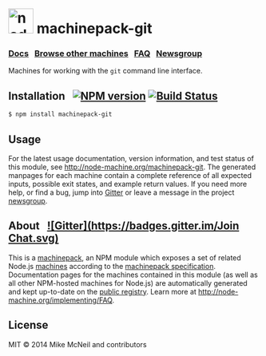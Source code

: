 <h1>
  <a href="http://node-machine.org" title="Node-Machine public registry"><img alt="node-machine logo" title="Node-Machine Project" src="http://node-machine.org/images/machine-anthropomorph-for-white-bg.png" width="50" /></a>
  machinepack-git
</h1>

### [Docs](http://node-machine.org/machinepack-git) &nbsp; [Browse other machines](http://node-machine.org/machinepacks) &nbsp;  [FAQ](http://node-machine.org/implementing/FAQ)  &nbsp;  [Newsgroup](https://groups.google.com/forum/?hl=en#!forum/node-machine)

Machines for working with the `git` command line interface.


## Installation &nbsp; [![NPM version](https://badge.fury.io/js/machinepack-git.svg)](http://badge.fury.io/js/machinepack-git) [![Build Status](https://travis-ci.org/mikermcneil/machinepack-git.png?branch=master)](https://travis-ci.org/mikermcneil/machinepack-git)

```sh
$ npm install machinepack-git
```

## Usage

For the latest usage documentation, version information, and test status of this module, see <a href="http://node-machine.org/machinepack-git" title="Machines for working with the `git` command line interface. (for node.js)">http://node-machine.org/machinepack-git</a>.  The generated manpages for each machine contain a complete reference of all expected inputs, possible exit states, and example return values.  If you need more help, or find a bug, jump into [Gitter](https://gitter.im/node-machine/general) or leave a message in the project [newsgroup](https://groups.google.com/forum/?hl=en#!forum/node-machine).

## About  &nbsp; [![Gitter](https://badges.gitter.im/Join Chat.svg)](https://gitter.im/node-machine/general?utm_source=badge&utm_medium=badge&utm_campaign=pr-badge&utm_content=badge)

This is a [machinepack](http://node-machine.org/machinepacks), an NPM module which exposes a set of related Node.js [machines](http://node-machine.org/spec/machine) according to the [machinepack specification](http://node-machine.org/spec/machinepack).
Documentation pages for the machines contained in this module (as well as all other NPM-hosted machines for Node.js) are automatically generated and kept up-to-date on the <a href="http://node-machine.org" title="Public machine registry for Node.js">public registry</a>.
Learn more at <a href="http://node-machine.org/implementing/FAQ" title="Machine Project FAQ (for implementors)">http://node-machine.org/implementing/FAQ</a>.

## License

MIT &copy; 2014 Mike McNeil and contributors   


